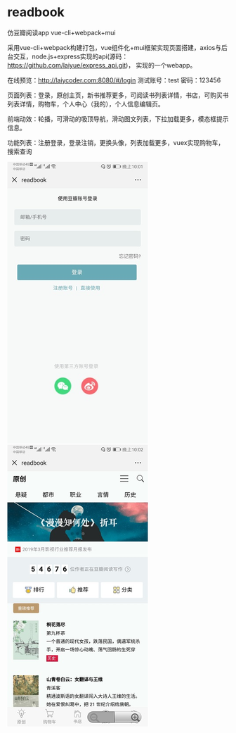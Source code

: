 # readbook
仿豆瓣阅读app  vue-cli+webpack+mui

采用vue-cli+webpack构建打包，vue组件化+mui框架实现页面搭建，axios与后台交互，node.js+express实现的api(源码：https://github.com/laiyue/express_api.git)， 实现的一个webapp。

在线预览：http://laiycoder.com:8080/#/login 
测试账号：test 密码：123456

页面列表：登录，原创主页，新书推荐更多，可阅读书列表详情，书店，可购买书列表详情，购物车，个人中心（我的），个人信息编辑页。

前端动效：轮播，可滑动的吸顶导航，滑动图文列表，下拉加载更多，模态框提示信息。

功能列表：注册登录，登录注销，更换头像，列表加载更多，vuex实现购物车，搜索查询

![image](https://github.com/laiyue/readbook/blob/master/primg/login.jpg) ![image](https://github.com/laiyue/readbook/blob/master/primg/home.jpg) 




